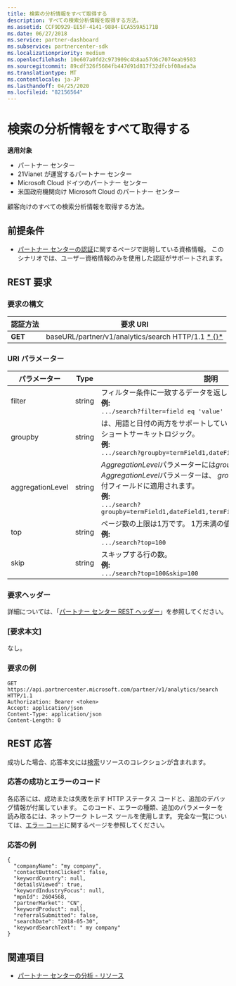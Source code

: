 ```yaml
---
title: 検索の分析情報をすべて取得する
description: すべての検索分析情報を取得する方法。
ms.assetid: CCF9D929-EE5F-4141-9884-ECA559A5171B
ms.date: 06/27/2018
ms.service: partner-dashboard
ms.subservice: partnercenter-sdk
ms.localizationpriority: medium
ms.openlocfilehash: 10e607a0fd2c973909c4b8aa57d6c7074eab9503
ms.sourcegitcommit: 89cdf326f5684fb447d91d817f32dfcbf08ada3a
ms.translationtype: MT
ms.contentlocale: ja-JP
ms.lasthandoff: 04/25/2020
ms.locfileid: "82156564"
---
```

# <a name="get-all-search-analytics-information"></a>検索の分析情報をすべて取得する

**適用対象**

- パートナー センター
- 21Vianet が運営するパートナー センター
- Microsoft Cloud ドイツのパートナー センター
- 米国政府機関向け Microsoft Cloud のパートナー センター

顧客向けのすべての検索分析情報を取得する方法。

## <a name="prerequisites"></a>前提条件

- [パートナー センターの認証](partner-center-authentication.md)に関するページで説明している資格情報。 このシナリオでは、ユーザー資格情報のみを使用した認証がサポートされます。

## <a name="rest-request"></a>REST 要求

### <a name="request-syntax"></a>要求の構文

| 認証方法  | 要求 URI |
|---------|-------------|
| **GET** | baseURL/partner/v1/analytics/search HTTP/1.1 [* \{\}*](partner-center-rest-urls.md) |

### <a name="uri-parameters"></a>URI パラメーター

|    パラメーター     |  Type  |                                                                                                                   説明                                                                                                                    |
|------------------|--------|--------------------------------------------------------------------------------------------------------------------------------------------------------------------------------------------------------------------------------------------------|
|      filter      | string |                                                                     フィルター条件に一致するデータを返します。 </br> **例:**</br> `.../search?filter=field eq 'value'`                                                                     |
|     groupby      | string |                                         は、用語と日付の両方をサポートしています。 バケット数を制限するショートサーキットロジック。 </br> **例:**</br> `.../search?groupby=termField1,dateField1,termField2`                                         |
| aggregationLevel | string | *AggregationLevel*パラメーターには*groupby*が必要です。 *AggregationLevel*パラメーターは、 *groupby*に存在するすべての日付フィールドに適用されます。 </br> **例:**</br>  `.../search?groupby=termField1,dateField1,termField2&aggregationLevel=day` |
|       top        | string |                                                                     ページ数の上限は1万です。 1万未満の値を取得します。  </br> **例:**</br>  `.../search?top=100`                                                                     |
|       skip       | string |                                                                                  スキップする行の数。 </br> **例:**</br> `.../search?top=100&skip=100`                                                                                   |

### <a name="request-headers"></a>要求ヘッダー

詳細については、「[パートナー センター REST ヘッダー](headers.md)」を参照してください。

### <a name="request-body"></a>[要求本文]

なし。

### <a name="request-example"></a>要求の例

```http
GET https://api.partnercenter.microsoft.com/partner/v1/analytics/search HTTP/1.1
Authorization: Bearer <token>
Accept: application/json
Content-Type: application/json
Content-Length: 0
```

## <a name="rest-response"></a>REST 応答

成功した場合、応答本文には[検索](partner-center-analytics-resources.md#search-resource)リソースのコレクションが含まれます。

### <a name="response-success-and-error-codes"></a>応答の成功とエラーのコード

各応答には、成功または失敗を示す HTTP ステータス コードと、追加のデバッグ情報が付属しています。 このコード、エラーの種類、追加のパラメーターを読み取るには、ネットワーク トレース ツールを使用します。 完全な一覧については、[エラー コード](error-codes.md)に関するページを参照してください。

### <a name="response-example"></a>応答の例

```http
{
  "companyName": "my company",
  "contactButtonClicked": false,
  "keywordCountry": null,
  "detailsViewed": true,
  "keywordIndustryFocus": null,
  "mpnId": 2604568,
  "partnerMarket": "CN",
  "keywordProduct": null,
  "referralSubmitted": false,
  "searchDate": "2018-05-30",
  "keywordSearchText": " my company"
}
```

## <a name="see-also"></a>関連項目

- [パートナー センターの分析 - リソース](partner-center-analytics-resources.md)
